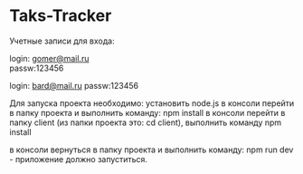 # Taks-Tracker

Учетные записи для входа:

login: gomer@mail.ru	
passw:123456

login: bard@mail.ru
passw:123456

Для запуска проекта необходимо:
установить node.js
в консоли перейти в папку проекта и выполнить команду:  npm install
в консоли перейти в папку client (из папки проекта это: cd client), выполнить команду npm install

в консоли вернуться в папку проекта и выполнить команду: npm run dev - приложение должно запуститься.
